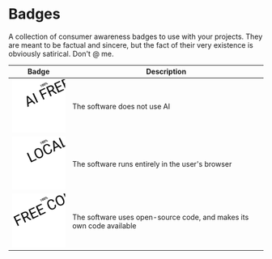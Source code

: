 # Badges

A collection of consumer awareness badges to use with your projects. They are meant to be factual and sincere, but the fact of their very existence is obviously satirical. Don't @ me.

| Badge                             | Description                                                          |
| --------------------------------- | -------------------------------------------------------------------- |
| ![No AI](./BadgeAiFree.svg)       | The software does not use AI                                         |
| ![Badge 2](./BadgeLocal.svg)      | The software runs entirely in the user's browser                     |
| ![Badge 3](./BadgeOpenSource.svg) | The software uses open-source code, and makes its own code available |
